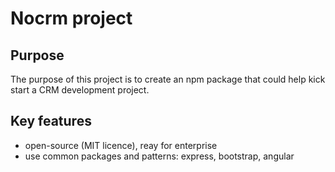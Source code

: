 # Nocrm project

## Purpose
The purpose of this project is to create an npm package that could help kick start a CRM development project.

## Key features
* open-source (MIT licence), reay for enterprise
* use common packages and patterns: express, bootstrap, angular
